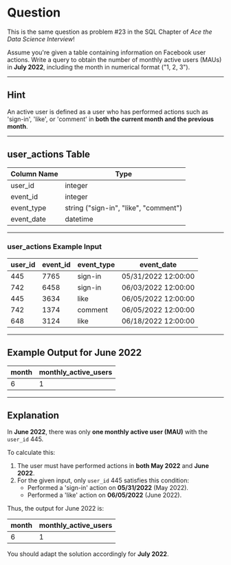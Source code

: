 # Question

This is the same question as problem #23 in the SQL Chapter of *Ace the Data Science Interview*!

Assume you're given a table containing information on Facebook user actions. Write a query to obtain the number of monthly active users (MAUs) in **July 2022**, including the month in numerical format ("1, 2, 3").

---

## Hint

An active user is defined as a user who has performed actions such as 'sign-in', 'like', or 'comment' in **both the current month and the previous month**.

---

## user_actions Table

| Column Name | Type    |
|-------------|---------|
| user_id     | integer |
| event_id    | integer |
| event_type  | string ("sign-in", "like", "comment") |
| event_date  | datetime |

---

### user_actions Example Input

| user_id | event_id | event_type | event_date           |
|---------|----------|------------|----------------------|
| 445     | 7765     | sign-in    | 05/31/2022 12:00:00 |
| 742     | 6458     | sign-in    | 06/03/2022 12:00:00 |
| 445     | 3634     | like       | 06/05/2022 12:00:00 |
| 742     | 1374     | comment    | 06/05/2022 12:00:00 |
| 648     | 3124     | like       | 06/18/2022 12:00:00 |

---

## Example Output for June 2022

| month | monthly_active_users |
|-------|-----------------------|
| 6     | 1                    |

---

## Explanation

In **June 2022**, there was only **one monthly active user (MAU)** with the `user_id` 445.

To calculate this:
1. The user must have performed actions in **both May 2022** and **June 2022**.
2. For the given input, only `user_id` 445 satisfies this condition:
   - Performed a 'sign-in' action on **05/31/2022** (May 2022).
   - Performed a 'like' action on **06/05/2022** (June 2022).

Thus, the output for June 2022 is:

| month | monthly_active_users |
|-------|-----------------------|
| 6     | 1                    |

You should adapt the solution accordingly for **July 2022**.

